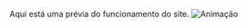 Aqui está uma prévia do funcionamento do site.
![Animação](https://github.com/MarlonUdi/Plataforma-de-eventos/assets/97252577/faf7bcfe-67e6-4680-a963-b2b95b056790)
